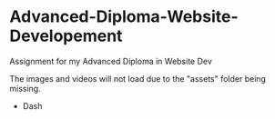 # Advanced-Diploma-Website-Developement
Assignment for my Advanced Diploma in Website Dev


The images and videos will not load due to the "assets" folder being missing. 
- Dash
